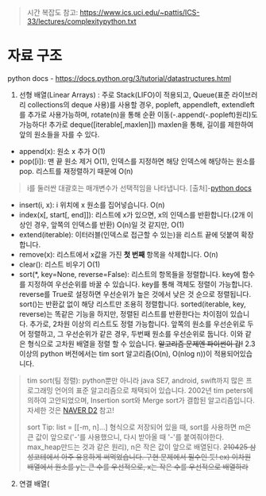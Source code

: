 > 시간 복잡도 참고: https://www.ics.uci.edu/~pattis/ICS-33/lectures/complexitypython.txt

# 자료 구조
python docs - https://docs.python.org/3/tutorial/datastructures.html

1. 선형 배열(Linear Arrays)
: 주로 Stack(LIFO)이 적용되고, Queue(표준 라이브러리 collections의 deque 사용)를 사용할 경우, popleft, appendleft, extendleft를 추가로 사용가능하며, rotate(n)을 통해 순환 이동(-.append(-.popleft)원리)도 가능하다! 추가로 deque([iterable[,maxlen]]) maxlen을 통해, 길이를 제한하여 앞의 원소들을 자를 수 있다.
- append(x): 원소 x 추가 O(1)
- pop([i]): 맨 끝 원소 제거 O(1), 인덱스를 지정하면 해당 인덱스에 해당하는 원소를 pop. 리스트를 재정렬하기 때문에 O(n)
> i를 둘러싼 대괄호는 매개변수가 선택적임을 나타냅니다. [출처]-[python docs](https://docs.python.org/ko/3/tutorial/datastructures.html)
- insert(i, x): i 위치에 x 원소를 집어넣습니다.  O(n)
- index(x[, start[, end]]): 리스트에 x가 있으면, x의 인덱스를 반환합니다.(2개 이상인 경우, 앞쪽의 인덱스를 반환) O(n)일 것 같지만, O(1)
- extend(iterable): 이터러블(인덱스로 접근할 수 있는)을 리스트 끝에 덧붙여 확장합니다.
- remove(x): 리스트에서 x값을 가진 <b>첫 번째</b> 항목을 삭제합니다. O(n)
- clear(): 리스트 비우기 O(1)
- sort(*, key=None, reverse=False): 리스트의 항목들을 정렬합니다. key에 함수를 지정하여 우선순위를 바꿀 수 있습니다. key를 통해 객체도 정렬이 가능합니다. reverse를 True로 설정하면 우선순위가 높은 것에서 낮은 것 순으로 정렬됩니다. sort()는 반환값 없이 해당 리스트만 조용히 정렬합니다. sorted(iterable, key, reverse)는 똑같은 기능을 하지만, 정렬된 리스트를 반환한다는 차이점이 있습니다. 추가로, 2차원 이상의 리스트도 정렬 가능합니다. 앞쪽의 원소를 우선순위로 두어 정렬하고, 그 우선순위가 같은 경우, 두번째 원소를 우선순위로 둡니다. 이와 같은 형식으로 고차원 배열을 정렬 할 수 있습니다.  ~~알고리즘 문제엔 파이썬이 갑!~~ 2.3이상의 python 버전에서는 tim sort 알고리즘(O(n), O(nlog n))이 적용되어있습니다.
> tim sort(팀 정렬): python뿐만 아니라 java SE7, android, swift까지 많은 프로그래밍 언어의 표준 알고리즘으로 채택되어 있습니다. 2002년 tim peters에 의하여 고안되었으며, Insertion sort와 Merge sort가 결합된 알고리즘입니다. 자세한 것은 [NAVER D2](https://d2.naver.com/helloworld/0315536) 참고!  
> 
> sort Tip: list = [[-m, n]...] 형식으로 저장되어 있을 때, sort를 사용하면 m은 큰 값이 앞으로('-'를 사용했으니, 다시 받아올 때 '-'를 붙여줘야한다. max_heap만드는 것과 같은 원리), n은 작은 값이 앞으로 배열된다. ~~210425 삼성코테에서 아주 유용하게 써먹었습니다. 구현 문제에서 필수인 듯! ex) 이차원 배열에서 원소를 y는 큰 수를 우선적으로, x는 작은 수를 우선적으로 배열하라~~

2. 연결 배열(
